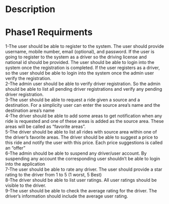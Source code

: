 # Description
# Phase1 Requirments
1-The user should be able to register to the system. The user should provide username, mobile number, email (optional), and password. If the user is going to register to the system as a driver so the driving license and national id should be provided. The user should be able to login into the system once the registration is completed. If the user registers as a driver, so the user should be able to login into the system once the admin user verify the registration.<br>
2-The admin user should be able to verify driver registration. So the admin should be able to list all pending driver registrations and verify any pending driver registration.<br>
3-The user should be able to request a ride given a source and a destination. For a simplicity user can enter the source area’s name and the destination area’s name<br>
4-The driver should be able to add some areas to get notification when any ride is requested and one of these areas is added as the source area. These areas will be called as “favorite areas”.<br>
5-The driver should be able to list all rides with source area within one of the driver’s favorite areas. The driver should be able to suggest a price to this ride and notify the user with this price. Each price suggestions is called an “offer”<br>
6-The admin should be able to suspend any driver/user account. By suspending any account the corresponding user shouldn’t be able to login into the application<br>
7-The user should be able to rate any driver. The user should provide a star rating to the driver from 1 to 5 (1 worst, 5 Best)<br>
8-The driver should be able to list user ratings. All user ratings should be visible to the driver. <br>
9-The user should be able to check the average rating for the driver. The driver’s information should include the average user rating.<br>

